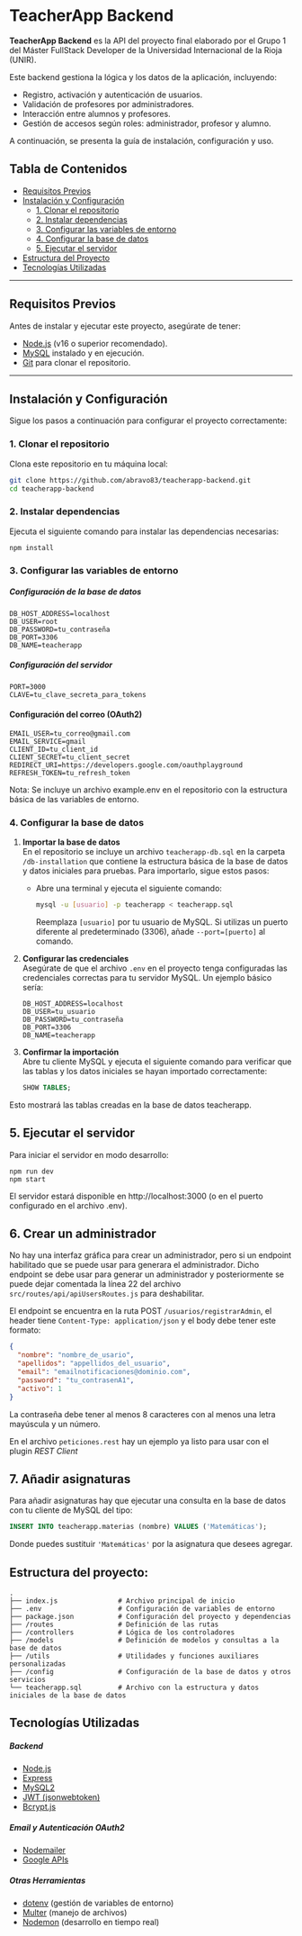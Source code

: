# TeacherApp Backend

**TeacherApp Backend** es la API del proyecto final elaborado por el Grupo 1 del Máster FullStack Developer de la Universidad Internacional de la Rioja (UNIR).

Este backend gestiona la lógica y los datos de la aplicación, incluyendo:

- Registro, activación y autenticación de usuarios.
- Validación de profesores por administradores.
- Interacción entre alumnos y profesores.
- Gestión de accesos según roles: administrador, profesor y alumno.

A continuación, se presenta la guía de instalación, configuración y uso.

## Tabla de Contenidos

- [Requisitos Previos](#requisitos-previos)
- [Instalación y Configuración](#instalación-y-configuración)
  - [1. Clonar el repositorio](#1-clonar-el-repositorio)
  - [2. Instalar dependencias](#2-instalar-dependencias)
  - [3. Configurar las variables de entorno](#3-configurar-las-variables-de-entorno)
  - [4. Configurar la base de datos](#4-configurar-la-base-de-datos)
  - [5. Ejecutar el servidor](#5-ejecutar-el-servidor)
- [Estructura del Proyecto](#estructura-del-proyecto)
- [Tecnologías Utilizadas](#tecnologías-utilizadas)

---

## Requisitos Previos

Antes de instalar y ejecutar este proyecto, asegúrate de tener:

- [Node.js](https://nodejs.org/) (v16 o superior recomendado).
- [MySQL](https://www.mysql.com/) instalado y en ejecución.
- [Git](https://git-scm.com/) para clonar el repositorio.

---

## Instalación y Configuración

Sigue los pasos a continuación para configurar el proyecto correctamente:

### 1. Clonar el repositorio

Clona este repositorio en tu máquina local:

```bash
git clone https://github.com/abravo83/teacherapp-backend.git
cd teacherapp-backend
```

### 2. Instalar dependencias

Ejecuta el siguiente comando para instalar las dependencias necesarias:

```
npm install
```

### 3. Configurar las variables de entorno

##### Configuración de la base de datos

```plaintext
DB_HOST_ADDRESS=localhost
DB_USER=root
DB_PASSWORD=tu_contraseña
DB_PORT=3306
DB_NAME=teacherapp
```

##### Configuración del servidor

```plaintext
PORT=3000
CLAVE=tu_clave_secreta_para_tokens
```

#### Configuración del correo (OAuth2)

```plaintext
EMAIL_USER=tu_correo@gmail.com
EMAIL_SERVICE=gmail
CLIENT_ID=tu_client_id
CLIENT_SECRET=tu_client_secret
REDIRECT_URI=https://developers.google.com/oauthplayground
REFRESH_TOKEN=tu_refresh_token
```

Nota: Se incluye un archivo example.env en el repositorio con la estructura básica de las variables de entorno.

### 4. Configurar la base de datos

1. **Importar la base de datos**  
   En el repositorio se incluye un archivo `teacherapp-db.sql` en la carpeta `/db-installation` que contiene la estructura básica de la base de datos y datos iniciales para pruebas. Para importarlo, sigue estos pasos:

   - Abre una terminal y ejecuta el siguiente comando:
     ```bash
     mysql -u [usuario] -p teacherapp < teacherapp.sql
     ```
     Reemplaza `[usuario]` por tu usuario de MySQL. Si utilizas un puerto diferente al predeterminado (3306), añade `--port=[puerto]` al comando.

2. **Configurar las credenciales**  
   Asegúrate de que el archivo `.env` en el proyecto tenga configuradas las credenciales correctas para tu servidor MySQL. Un ejemplo básico sería:

   ```plaintext
   DB_HOST_ADDRESS=localhost
   DB_USER=tu_usuario
   DB_PASSWORD=tu_contraseña
   DB_PORT=3306
   DB_NAME=teacherapp

   ```

3. **Confirmar la importación**  
   Abre tu cliente MySQL y ejecuta el siguiente comando para verificar que las tablas y los datos iniciales se hayan importado correctamente:

   ```sql
   SHOW TABLES;
   ```

Esto mostrará las tablas creadas en la base de datos teacherapp.

## 5. Ejecutar el servidor

Para iniciar el servidor en modo desarrollo:

```
npm run dev
npm start
```

El servidor estará disponible en http://localhost:3000 (o en el puerto configurado en el archivo .env).

## 6. Crear un administrador

No hay una interfaz gráfica para crear un administrador, pero si un endpoint habilitado que se puede usar para generara el administrador. Dicho endpoint se debe usar para generar un administrador y posteriormente se puede dejar comentada la línea 22 del archivo `src/routes/api/apiUsersRoutes.js` para deshabilitar.

El endpoint se encuentra en la ruta POST `/usuarios/registrarAdmin`, el header tiene `Content-Type: application/json` y el body debe tener este formato:

```json
{
  "nombre": "nombre_de_usario",
  "apellidos": "appellidos_del_usuario",
  "email": "emailnotificaciones@dominio.com",
  "password": "tu_contrasenA1",
  "activo": 1
}
```

La contraseña debe tener al menos 8 caracteres con al menos una letra mayúscula y un número.

En el archivo `peticiones.rest` hay un ejemplo ya listo para usar con el plugin _REST Client_

## 7. Añadir asignaturas

Para añadir asignaturas hay que ejecutar una consulta en la base de datos con tu cliente de MySQL del tipo:

```sql
INSERT INTO teacherapp.materias (nombre) VALUES ('Matemáticas');
```

Donde puedes sustituir `'Matemáticas'` por la asignatura que desees agregar.

## Estructura del proyecto:

```plaintext
.
├── index.js               # Archivo principal de inicio
├── .env                   # Configuración de variables de entorno
├── package.json           # Configuración del proyecto y dependencias
├── /routes                # Definición de las rutas
├── /controllers           # Lógica de los controladores
├── /models                # Definición de modelos y consultas a la base de datos
├── /utils                 # Utilidades y funciones auxiliares personalizadas
├── /config                # Configuración de la base de datos y otros servicios
└── teacherapp.sql         # Archivo con la estructura y datos iniciales de la base de datos

```

## Tecnologías Utilizadas

##### Backend

- [Node.js](https://nodejs.org/)
- [Express](https://expressjs.com/)
- [MySQL2](https://www.npmjs.com/package/mysql2)
- [JWT (jsonwebtoken)](https://www.npmjs.com/package/jsonwebtoken)
- [Bcrypt.js](https://www.npmjs.com/package/bcryptjs)

##### Email y Autenticación OAuth2

- [Nodemailer](https://nodemailer.com/)
- [Google APIs](https://developers.google.com/identity/protocols/oauth2)

##### Otras Herramientas

- [dotenv](https://www.npmjs.com/package/dotenv) (gestión de variables de entorno)
- [Multer](https://www.npmjs.com/package/multer) (manejo de archivos)
- [Nodemon](https://www.npmjs.com/package/nodemon) (desarrollo en tiempo real)
